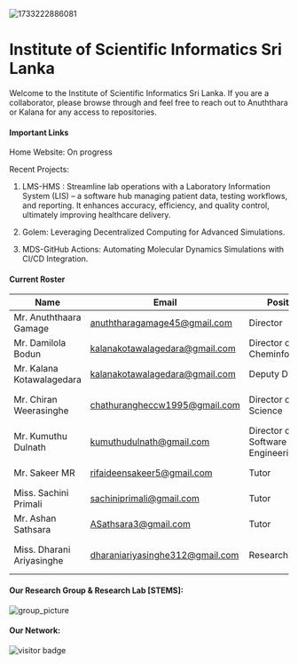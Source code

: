 ![1733222886081](https://github.com/user-attachments/assets/f8634424-b181-47e5-baf0-090ce7af1ad4)


# Institute of Scientific Informatics Sri Lanka

Welcome to the Institute of Scientific Informatics Sri Lanka. If you are a collaborator, please browse through and feel free to reach out to Anuththara or Kalana for any access to repositories.

#### Important Links

Home Website: On progress

Recent Projects:

1) LMS-HMS : Streamline lab operations with a Laboratory Information System (LIS) – a software hub managing patient data, testing workflows, and reporting. It enhances accuracy, efficiency, and quality control, ultimately improving healthcare delivery.

2) Golem: Leveraging Decentralized Computing for Advanced Simulations.

3) MDS-GitHub Actions: Automating Molecular Dynamics Simulations with CI/CD Integration.


#### Current Roster

| Name | Email | Position | Education |
|-|-|-|-|
| Mr. Anuththaara Gamage | anuththaragamage45@gmail.com | Director | B.sc Hons in M.L.S & B.I.T |
| Mr. Damilola Bodun | kalanakotawalagedara@gmail.com | Director of Cheminformatics | B.sc Hons in Biochemistry |
| Mr. Kalana Kotawalagedara | kalanakotawalagedara@gmail.com | Deputy Director | B.sc Hons in M.L.S |
| Mr. Chiran Weerasinghe | chathurangheccw1995@gmail.com | Director of Data Science | M.sc in A.I and Data Science |
| Mr. Kumuthu Dulnath | kumuthudulnath@gmail.com | Director of Software Engineering | B.sc Hons in I.T |
| Mr. Sakeer MR | rifaideensakeer5@gmail.com | Tutor | B.sc Hons in M.L.S |
| Miss. Sachini Primali | sachiniprimali@gmail.com | Tutor | B.sc Hons in M.L.S |
| Mr. Ashan Sathsara | ASathsara3@gmail.com | Tutor | B.sc Hons in M.L.S |
| Miss. Dharani Ariyasinghe | dharaniariyasinghe312@gmail.com | Research Fellow | B.sc in Animal Science |




#### Our Research Group & Research Lab [STEMS]:

![group_picture]()

#### Our Network:

![visitor badge]()
